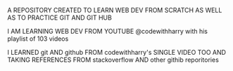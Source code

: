 A REPOSITORY CREATED TO LEARN WEB DEV FROM SCRATCH AS WELL AS TO PRACTICE GIT AND GIT HUB

I AM LEARNING WEB DEV FROM YOUTUBE @codewithharry with his playlist of 103 videos

I LEARNED git AND github FROM codewithharry's SINGLE VIDEO TOO AND TAKING REFERENCES FROM stackoverflow AND other githib reporitories  